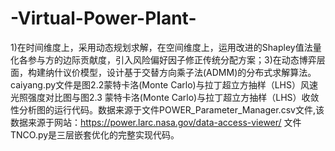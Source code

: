 # -Virtual-Power-Plant-
1)在时间维度上，采用动态规划求解，在空间维度上，运用改进的Shapley值法量化各参与方的边际贡献度，引入风险偏好因子修正传统分配方案；3)在动态博弈层面，构建纳什议价模型，设计基于交替方向乘子法(ADMM)的分布式求解算法。
caiyang.py文件是图2.2蒙特卡洛(Monte Carlo)与拉丁超立方抽样（LHS）风速光照强度对比图与图2.3 蒙特卡洛(Monte Carlo)与拉丁超立方抽样（LHS）收敛性分析图的运行代码。数据来源于文件POWER_Parameter_Manager.csv文件,该数据来源于网站：https://power.larc.nasa.gov/data-access-viewer/
文件TNCO.py是三层嵌套优化的完整实现代码。
